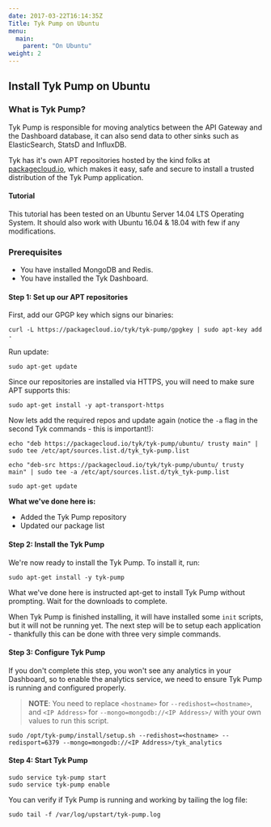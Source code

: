 ```yaml
---
date: 2017-03-22T16:14:35Z
Title: Tyk Pump on Ubuntu
menu:
  main:
    parent: "On Ubuntu"
weight: 2 
---
```


## Install Tyk Pump on Ubuntu

### What is Tyk Pump?

Tyk Pump is responsible for moving analytics between the API Gateway and the Dashboard database, it can also send data to other sinks such as ElasticSearch, StatsD and InfluxDB.

Tyk has it's own APT repositories hosted by the kind folks at [packagecloud.io][1], which makes it easy, safe and secure to install a trusted distribution of the Tyk Pump application.

#### Tutorial

This tutorial has been tested on an Ubuntu Server 14.04 LTS Operating System. It should also work with Ubuntu 16.04 & 18.04 with few if any modifications.

### Prerequisites

*   You have installed MongoDB and Redis.
*   You have installed the Tyk Dashboard.

#### Step 1: Set up our APT repositories

First, add our GPGP key which signs our binaries:
```{.copyWrapper}
curl -L https://packagecloud.io/tyk/tyk-pump/gpgkey | sudo apt-key add -
```

Run update:
```{.copyWrapper}
sudo apt-get update
```

Since our repositories are installed via HTTPS, you will need to make sure APT supports this:
```{.copyWrapper}
sudo apt-get install -y apt-transport-https 
```

Now lets add the required repos and update again (notice the `-a` flag in the second Tyk commands - this is important!):
```{.copyWrapper}
echo "deb https://packagecloud.io/tyk/tyk-pump/ubuntu/ trusty main" | sudo tee /etc/apt/sources.list.d/tyk_tyk-pump.list

echo "deb-src https://packagecloud.io/tyk/tyk-pump/ubuntu/ trusty main" | sudo tee -a /etc/apt/sources.list.d/tyk_tyk-pump.list

sudo apt-get update
```

**What we've done here is:**

*   Added the Tyk Pump repository
*   Updated our package list

#### Step 2: Install the Tyk Pump

We're now ready to install the Tyk Pump. To install it, run:
```{.copyWrapper}
sudo apt-get install -y tyk-pump
```

What we've done here is instructed apt-get to install Tyk Pump without prompting. Wait for the downloads to complete.

When Tyk Pump is finished installing, it will have installed some `init` scripts, but it will not be running yet. The next step will be to setup each application - thankfully this can be done with three very simple commands.

#### Step 3: Configure Tyk Pump

If you don't complete this step, you won't see any analytics in your Dashboard, so to enable the analytics service, we need to ensure Tyk Pump is running and configured properly.

> **NOTE**: You need to replace `<hostname>` for `--redishost=<hostname>`, and `<IP Address>` for `--mongo=mongodb://<IP Address>/` with your own values to run this script.

```{.copyWrapper}
sudo /opt/tyk-pump/install/setup.sh --redishost=<hostname> --redisport=6379 --mongo=mongodb://<IP Address>/tyk_analytics
```

#### Step 4: Start Tyk Pump
```{.copyWrapper}
sudo service tyk-pump start
sudo service tyk-pump enable
```

You can verify if Tyk Pump is running and working by tailing the log file:
```{.copyWrapper}
sudo tail -f /var/log/upstart/tyk-pump.log
```

[1]: https://packagecloud.io
